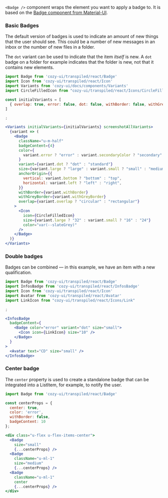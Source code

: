 `<Badge />` component wraps the element you want to apply a badge to. It is based on the [Badge component from Material-UI](https://v4.mui.com/api/badge/).

### Basic Badges

The default version of badges is used to indicate an amount of new things that the user should see. This could be a number of new messages in an inbox or the number of new files in a folder.

The `dot` variant can be used to indicate that the item _itself_ is new. A `dot` badge on a folder for example indicates that the folder is new, not that it contains new elements.

```jsx
import Badge from 'cozy-ui/transpiled/react/Badge'
import Icon from 'cozy-ui/transpiled/react/Icon'
import Variants from 'cozy-ui/docs/components/Variants'
import CircleFilledIcon from "cozy-ui/transpiled/react/Icons/CircleFilled"

const initialVariants = [
  { overlap: true, error: false, dot: false, withBorder: false, withGreyBorder: false, left: false, bottom: false, small: false, large: false }
]

;

<Variants initialVariants={initialVariants} screenshotAllVariants>
  {variant => (
    <Badge
      className="u-m-half"
      badgeContent={4}
      color={
        variant.error ? "error" : variant.secondaryColor ? "secondary" : "primary"
      }
      variant={variant.dot ? "dot" : "standard"}
      size={variant.large ? "large" : variant.small ? "small" : "medium"}
      anchorOrigin={{
        vertical: variant.bottom ? "bottom" : "top",
        horizontal: variant.left ? "left" : "right",
      }}
      withBorder={variant.withBorder}
      withGreyBorder={variant.withGreyBorder}
      overlap={variant.overlap ? "circular" : "rectangular"}
    >
      <Icon
        icon={CircleFilledIcon}
        size={variant.large ? "32" : variant.small ? "16" : "24"}
        color="var(--slateGrey)"
      />
    </Badge>
  )}
</Variants>
```

### Double badges

Badges can be combined — in this example, we have an item with a new qualification.

```jsx
import Badge from 'cozy-ui/transpiled/react/Badge'
import InfosBadge from 'cozy-ui/transpiled/react/InfosBadge'
import Icon from 'cozy-ui/transpiled/react/Icon'
import Avatar from 'cozy-ui/transpiled/react/Avatar'
import LinkIcon from "cozy-ui/transpiled/react/Icons/Link"

;

<InfosBadge
  badgeContent={
    <Badge color="error" variant="dot" size="small">
      <Icon icon={LinkIcon} size="10" />
    </Badge>
  }
>
  <Avatar text="CD" size="small" />
</InfosBadge>
```

### Center badge

The `center` property is used to create a standalone badge that can be integrated into a ListItem, for example, to notify the user.

```jsx
import Badge from 'cozy-ui/transpiled/react/Badge'

const centerProps = {
  center: true,
  color: 'error',
  withBorder: false,
  badgeContent: 10
};

<div class="u-flex u-flex-items-center">
  <Badge
    size="small"
    {...centerProps} />
  <Badge
    className="u-ml-1"
    size="medium"
    {...centerProps} />
  <Badge
    className="u-ml-1"
    center
    {...centerProps} />
</div>
```
